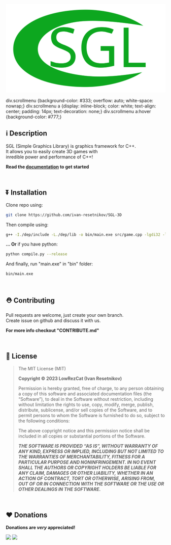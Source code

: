<img src="logo.svg">

<br>

div.scrollmenu {background-color: #333; overflow: auto; white-space: nowrap;} div.scrollmenu a {display: inline-block; color: white; text-align: center; padding: 14px; text-decoration: none;} div.scrollmenu a:hover {background-color: #777;}

## ℹ️ Description
SGL (Simple Graphics Library) is graphics framework for C++. \
It allows you to easily create 3D games with \
inredible power and performance of C++!

**Read the [documentation](https://htmlpreview.github.io/?https://github.com/ivan-resetnikov/SGL-3D-docs/blob/main/index.html) to get started**

<br>


## ⏬ Installation

Clone repo using:
```bash
git clone https://github.com/ivan-resetnikov/SGL-3D
```

Then compile using:
```bash
g++ -I./dep/include -L./dep/lib -o bin/main.exe src/game.cpp -lgdi32 -lglfw3dll -lopengl32 -lglew32 -static -static-libgcc -static-libstdc++
```

**... Or** if you have python:
```bash
python compile.py --release
```


And finally, run "main.exe" in "bin" folder:
```bash
bin/main.exe
```

<br>

## ⛑️ Contributing
Pull requests are welcome, just create your own branch. \
Create issue on github and discuss it with us.

**For more info checkout "CONTRIBUTE.md"**

<br>

## 🪪 License

> The MIT License (MIT)
> 
> **Copyright © 2023 LowRezCat (Ivan Resetnikov)**
> 
> Permission is hereby granted, free of charge, to any person obtaining a copy of this software and
> associated documentation files (the “Software”), to deal in the Software without restriction,
> including without limitation the rights to use, copy, modify, merge, publish, distribute,
> sublicense, and/or sell copies of the Software, and to permit persons to whom the Software is
> furnished to do so, subject to the following conditions:
> 
> The above copyright notice and this permission notice shall be included in all copies or 
> substantial portions of the Software.
> 
> ***THE SOFTWARE IS PROVIDED “AS IS”, WITHOUT WARRANTY OF ANY KIND, EXPRESS OR IMPLIED, INCLUDING BUT
> NOT LIMITED TO THE WARRANTIES OF MERCHANTABILITY, FITNESS FOR A PARTICULAR PURPOSE AND
> NONINFRINGEMENT. IN NO EVENT SHALL THE AUTHORS OR COPYRIGHT HOLDERS BE LIABLE FOR ANY CLAIM,
> DAMAGES OR OTHER LIABILITY, WHETHER IN AN ACTION OF CONTRACT, TORT OR OTHERWISE, ARISING FROM, OUT
> OF OR IN CONNECTION WITH THE SOFTWARE OR THE USE OR OTHER DEALINGS IN THE SOFTWARE.***


<br>

## ❤️ Donations
**Donations are *very* appreciated!**

[<img src="https://cdn-icons-png.flaticon.com/512/5968/5968732.png" width="32px">](https://www.patreon.com/user/membership?u=84122364)
[<img src="https://s3-eu-west-1.amazonaws.com/tpd/logos/5c58570cfdd26f0001068f06/0x0.png" width="32px">](https://www.buymeacoffee.com/lowrezcat)